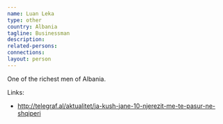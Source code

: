 ```yaml
---
name: Luan Leka
type: other
country: Albania
tagline: Businessman
description:
related-persons:
connections:
layout: person
---
```

One of the richest men of Albania.

Links:
* <http://telegraf.al/aktualitet/ja-kush-jane-10-njerezit-me-te-pasur-ne-shqiperi>
